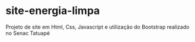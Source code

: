 # site-energia-limpa
Projeto de site em Html, Css, Javascript e utilização do Bootstrap realizado no Senac Tatuapé 
